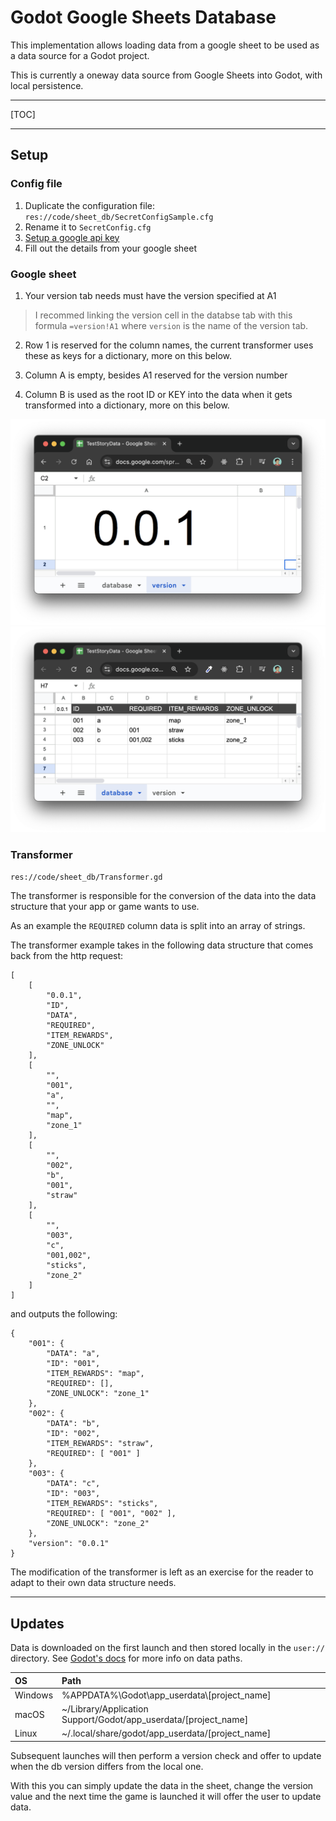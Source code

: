 # Godot Google Sheets Database

This implementation allows loading data from a google sheet to be used as a data source for a Godot project.

This is currently a oneway data source from Google Sheets into Godot, with local persistence.

---

[TOC]

---

## Setup

### Config file

1. Duplicate the configuration file: `res://code/sheet_db/SecretConfigSample.cfg`
2. Rename it to `SecretConfig.cfg`
3. [Setup a google api key](https://support.google.com/googleapi/answer/6158862?hl=en)
4. Fill out the details from your google sheet

### Google sheet

1. Your version tab needs must have the version specified at A1

 >I recommed linking the version cell in the databse tab with this formula `=version!A1` where `version` is the name of the version tab.

2. Row 1 is reserved for the column names, the current transformer uses these as keys for a dictionary, more on this below.

3. Column A is empty, besides A1 reserved for the version number

4. Column B is used as the root ID or KEY into the data when it gets transformed into a dictionary, more on this below.

![version example](/docs/version_tab_example.png)
![database example](/docs/database_tab_example.png)

### Transformer

`res://code/sheet_db/Transformer.gd`

The transformer is responsible for the conversion of the data into the data structure that your app or game wants to use.

As an example the `REQUIRED` column data is split into an array of strings.

The transformer example takes in the following data structure that comes back from the http request:

```gdscript
[
    [
        "0.0.1",
        "ID",
        "DATA",
        "REQUIRED",
        "ITEM_REWARDS",
        "ZONE_UNLOCK"
    ],
    [
        "",
        "001",
        "a",
        "",
        "map",
        "zone_1"
    ],
    [
        "",
        "002",
        "b",
        "001",
        "straw"
    ],
    [
        "",
        "003",
        "c",
        "001,002",
        "sticks",
        "zone_2"
    ]
]
```

and outputs the following:

```gdscript
{
    "001": {
        "DATA": "a",
        "ID": "001",
        "ITEM_REWARDS": "map",
        "REQUIRED": [],
        "ZONE_UNLOCK": "zone_1"
    },
    "002": {
        "DATA": "b",
        "ID": "002",
        "ITEM_REWARDS": "straw",
        "REQUIRED": [ "001" ]
    },
    "003": {
        "DATA": "c",
        "ID": "003",
        "ITEM_REWARDS": "sticks",
        "REQUIRED": [ "001", "002" ],
        "ZONE_UNLOCK": "zone_2"
    },
    "version": "0.0.1"
}
```

The modification of the transformer is left as an exercise for the reader to adapt to their own data structure needs.

---

## Updates

Data is downloaded on the first launch and then stored locally in the `user://` directory.
See [Godot's docs](https://docs.godotengine.org/en/stable/tutorials/io/data_paths.html) for more info on data paths.

| OS      | Path |
|:--------|:-----|
| Windows | %APPDATA%\Godot\app_userdata\\[project_name] |
| macOS   | ~/Library/Application Support/Godot/app_userdata/[project_name] |
| Linux   | ~/.local/share/godot/app_userdata/[project_name] |

Subsequent launches will then perform a version check and offer to update when the db version differs from the local one.

With this you can simply update the data in the sheet, change the version value and the next time the game is launched it will offer the user to update data.
